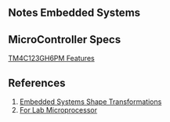 ## Notes Embedded Systems



## MicroController Specs

[TM4C123GH6PM Features](https://github.com/anant0301/Sem6/tree/main/Embedded%20Systems/Microcontroller/features.png)


## References
1. [Embedded Systems Shape Transformations](http://users.ece.utexas.edu/~valvano/Volume1/E-Book/)
2. [For Lab Microprocessor](https://www.ti.com/lit/ds/spms376e/spms376e.pdf?ts=1609669623553&ref_url=https%253A%252F%252Fwww.google.com%252F)